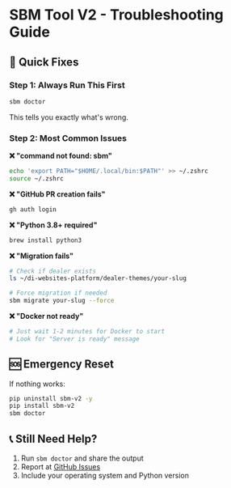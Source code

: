 # SBM Tool V2 - Troubleshooting Guide

## 🔧 Quick Fixes

### Step 1: Always Run This First

```bash
sbm doctor
```

This tells you exactly what's wrong.

### Step 2: Most Common Issues

**❌ "command not found: sbm"**

```bash
echo 'export PATH="$HOME/.local/bin:$PATH"' >> ~/.zshrc
source ~/.zshrc
```

**❌ "GitHub PR creation fails"**

```bash
gh auth login
```

**❌ "Python 3.8+ required"**

```bash
brew install python3
```

**❌ "Migration fails"**

```bash
# Check if dealer exists
ls ~/di-websites-platform/dealer-themes/your-slug

# Force migration if needed
sbm migrate your-slug --force
```

**❌ "Docker not ready"**

```bash
# Just wait 1-2 minutes for Docker to start
# Look for "Server is ready" message
```

## 🆘 Emergency Reset

If nothing works:

```bash
pip uninstall sbm-v2 -y
pip install sbm-v2
sbm doctor
```

## 📞 Still Need Help?

1. Run `sbm doctor` and share the output
2. Report at [GitHub Issues](https://github.com/nate-hart-di/auto-sbm/issues)
3. Include your operating system and Python version

